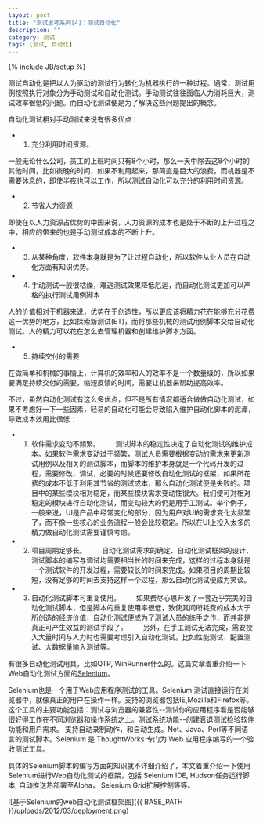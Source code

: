 ```yaml
---
layout: post
title: "测试思考系列[4]：测试自动化"
description: ""
category: 测试
tags: [测试, 自动化]
---
```

{% include JB/setup %}

测试自动化是把以人为驱动的测试行为转化为机器执行的一种过程。通常，测试用例按照执行对象分为手动测试和自动化测试。手动测试往往面临人力消耗巨大，测试效率很低的问题。而自动化测试便是为了解决这些问题提出的概念。

自动化测试相对手动测试来说有很多优点：
- 1) 充分利用时间资源。

一般无论什么公司，员工的上班时间只有8个小时，那么一天中除去这8个小时的其他时间，比如夜晚的时间，如果不利用起来，那简直是巨大的浪费，而机器是不需要休息的，即使半夜也可以工作，所以测试自动化可以充分的利用时间资源。

- 2) 节省人力资源

即使在以人力资源占优势的中国来说，人力资源的成本也是处于不断的上升过程之中，相应的带来的也是手动测试成本的不断上升。

- 3) 从某种角度，软件本身就是为了让过程自动化，所以软件从业人员在自动化方面有知识优势。

- 4) 手动测试一般很枯燥，难逃测试效果降低厄运，而自动化测试更加可以严格的执行测试用例脚本

人的价值相对于机器来说，优势在于创造性，所以更应该将精力花在能够充分花费这一优势的地方，比如探索新测试(ET)，而将那些机械的测试用例脚本交给自动化测试。人的精力可以花在怎么去管理机器和创建维护脚本方面。

- 5) 持续交付的需要

在做简单和机械的事情上，计算机的效率和人的效率不是一个数量级的，所以如果要满足持续交付的需要，缩短反馈的时间，需要让机器来帮助提高效率。

不过，虽然自动化测试有这么多优点，但不是所有情况都适合做做自动化测试，如果不考虑好一下一些因素，轻易的自动化可能会导致陷入维护自动化脚本的泥潭，导致成本效用比很低：

- 1) 软件需求变动不频繁。
　　测试脚本的稳定性决定了自动化测试的维护成本。如果软件需求变动过于频繁，测试人员需要根据变动的需求来更新测试用例以及相关的测试脚本，而脚本的维护本身就是一个代码开发的过程，需要修改、调试，必要的时候还要修改自动化测试的框架，如果所花费的成本不低于利用其节省的测试成本，那么自动化测试便是失败的。项目中的某些模块相对稳定，而某些模块需求变动性很大。我们便可对相对稳定的模块进行自动化测试，而变动较大的仍是用手工测试。举个例子，一般来说，UI是产品中经常变化的部分，因为用户对UI的需求变化太频繁了，而不像一些核心的业务流程一般会比较稳定。所以在UI上投入太多的精力做自动化测试需要谨慎考虑。

- 2) 项目周期足够长。
　　自动化测试需求的确定、自动化测试框架的设计、测试脚本的编写与调试均需要相当长的时间来完成，这样的过程本身就是一个测试软件的开发过程，需要较长的时间来完成。如果项目的周期比较短，没有足够的时间去支持这样一个过程，那么自动化测试便成为笑谈。

- 3) 自动化测试脚本可重复使用。
　　如果费尽心思开发了一套近乎完美的自动化测试脚本，但是脚本的重复使用率很低，致使其间所耗费的成本大于所创造的经济价值，自动化测试便成为了测试人员的练手之作，而并非是真正可产生效益的测试手段了。
　　另外，在手工测试无法完成，需要投入大量时间与人力时也需要考虑引入自动化测试。比如性能测试、配置测试、大数据量输入测试等。

有很多自动化测试用具，比如QTP, WinRunner什么的。这篇文章着重介绍一下Web自动化测试方面的[Selenium](http://seleniumhq.org/)。

Selenium也是一个用于Web应用程序测试的工具。Selenium 测试直接运行在浏览器中，就像真正的用户在操作一样。支持的浏览器包括IE,Mozilla和Firefox等。这个工具的主要功能包括：测试与浏览器的兼容性--测试你的应用程序看是否能够很好得工作在不同浏览器和操作系统之上。测试系统功能--创建衰退测试检验软件功能和用户需求。 支持自动录制动作，和自动生成。Net、Java、Perl等不同语言的测试脚本。Selenium 是 ThoughtWorks 专门为 Web 应用程序编写的一个验收测试工具。

具体的Selenium脚本的编写方面的知识就不详细介绍了，本文着重介绍一下使用Selenium进行Web自动化测试的框架，包括 Selenium IDE, Hudson任务运行脚本, 自动推送热部署至Alpha， Selenium Grid扩展控制等等。

![基于Selenium的web自动化测试框架图]({{ BASE_PATH }}/uploads/2012/03/deployment.png)